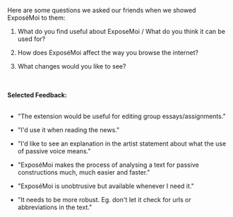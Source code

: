 Here are some questions we asked our friends when we showed ExposéMoi to them:

1) What do you find useful about ExposeMoi / What do you think it can be used for?

2) How does ExposéMoi affect the way you browse the internet?

3) What changes would you like to see?

<br><br><b>Selected Feedback:</b> <br><br>
- "The extension would be useful for editing group essays/assignments."

- "I'd use it when reading the news."

- "I'd like to see an explanation in the artist statement about what the use of passive voice means."

- "ExposéMoi makes the process of analysing a text for passive constructions much, much easier and faster."

- "ExposéMoi is unobtrusive but available whenever I need it."

- "It needs to be more robust. Eg. don't let it check for urls or abbreviations in the text."
